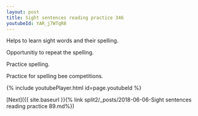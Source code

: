 ```yaml
---
layout: post
title: Sight sentences reading practice 346
youtubeId: YAR_j7WTqR8
---
```

 
 
Helps to learn sight words and their spelling.

Opportunitiy to repeat the spelling. 

Practice spelling. 
 
Practice for spelling bee competitions. 
 
{% include youtubePlayer.html id=page.youtubeId %}
 
 

[Next]({{ site.baseurl }}{% link  split2/_posts/2018-06-06-Sight sentences reading practice 89.md%})
 
